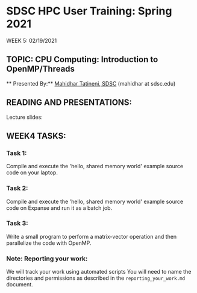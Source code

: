 
# SDSC HPC User Training: Spring 2021

WEEK 5: 02/19/2021

## TOPIC: CPU Computing: Introduction to OpenMP/Threads	

** Presented By:** [Mahidhar Tatineni, SDSC](https://www.sdsc.edu/research/researcher_spotlight/tatineni_mahidhar.html)  (mahidhar at sdsc.edu)

## READING AND PRESENTATIONS:

Lecture slides:


## WEEK4 TASKS:

### Task 1: 
Compile and execute the 'hello, shared memory world' example source code on your laptop.

### Task 2:
Compile and execute the 'hello, shared memory world' example source code on Expanse and run it as a batch job.

### Task 3: 
Write a small program to perform a matrix-vector operation and then parallelize the code with OpenMP. 

### Note: Reporting your work:
We will track your work using automated scripts
You will need to name the directories and permissions as described in the ``reporting_your_work.md`` document.
